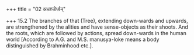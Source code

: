 +++
title = "02 अधश्चोर्ध्वम्"

+++
15.2 The branches of that (Tree), extending down-wards and upwards, are
strengthened by the alities and have sense-objects as their shoots. And
the roots, which are followed by actions, spread down-wards in the human
world \[According to A.G. and M.S. manusya-loke means a body
distinguished by Brahminhood etc.\].

